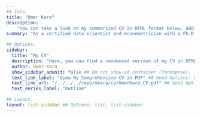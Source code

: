 ```yaml
---
## Info.
title: "Omer Kara"
description: 
    "You can take a look at my summarized CV in HTML format below. Additionally, my comprehensive CV is also available in [<i class='fas fa-file-pdf'></i> format](/../../../repo/okara/cv/OmerKara_CV.pdf)."
summary: "As a certified data scientist and econometrician with a Ph.D. in economics, I bring extensive research experience and technical expertise in statistics, econometrics, machine learning, and programming to my work. With proficiency in R and Python, I am adept at developing and deploying data-driven solutions that deliver measurable results.<br/><br/>Whether working in academia or as a consultant, I am committed to collaborating with colleagues and clients to tackle complex challenges and generate actionable insights. In addition, my experience in developing shiny apps demonstrates my ability to translate technical knowledge into user-friendly applications that enhance data visualization, analysis, and modelling."

## Options.
sidebar:
  title: "My CV"
  description: "Here, you can find a condensed version of my CV in HTML format with hyperlinks to other sections of my website for further details. To explore more information, kindly visit my website's sections on <a href='/industry'>Industry</a>, <a href='/research'>Research</a>, <a href='/teaching'>Teaching</a>, and <a href='/certification'>Certification</a>."
  author: Omer Kara
  show_sidebar_adunit: false ## Do not show ad container (formspree).
  text_link_label: "View My Comprehensive CV in PDF" ## Good Options: View My Resume in PDF.
  text_link_url: "/../../../repo/okara/cv/OmerKara_CV.pdf" ## Good Options: None yet.
  text_series_label: "Outline"

## Layout.
layout: list-sidebar ## Options: list, list-sidebar.
---
```

